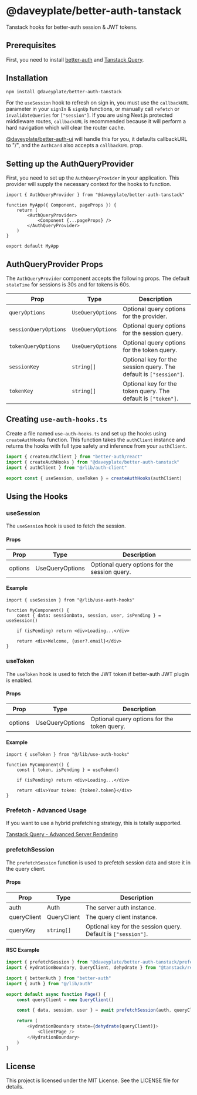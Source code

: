 # @daveyplate/better-auth-tanstack

Tanstack hooks for better-auth session & JWT tokens.

## Prerequisites

First, you need to install [better-auth](https://better-auth.com) and [Tanstack Query](https://tanstack.com/query).

## Installation

```bash
npm install @daveyplate/better-auth-tanstack
```

For the `useSession` hook to refresh on sign in, you must use the `callbackURL` parameter in your `signIn` & `signUp` functions, or manually call `refetch` or `invalidateQueries` for `["session"]`. If you are using Next.js protected middleware routes, `callbackURL` is recommended because it will perform a hard navigation which will clear the router cache.

[@daveyplate/better-auth-ui](https://github.com/daveyplate/better-auth-ui) will handle this for you, it defaults callbackURL to "/", and the `AuthCard` also accepts a `callbackURL` prop.

## Setting up the AuthQueryProvider

First, you need to set up the `AuthQueryProvider` in your application. This provider will supply the necessary context for the hooks to function.

```tsx
import { AuthQueryProvider } from "@daveyplate/better-auth-tanstack"

function MyApp({ Component, pageProps }) {
    return (
        <AuthQueryProvider>
            <Component {...pageProps} />
        </AuthQueryProvider>
    )
}

export default MyApp
```

## AuthQueryProvider Props

The `AuthQueryProvider` component accepts the following props. The default `staleTime` for sessions is 30s and for tokens is 60s.

| Prop                  | Type                                                                 | Description                                                                 |
|-----------------------|----------------------------------------------------------------------|-----------------------------------------------------------------------------|
| `queryOptions`        | `UseQueryOptions`                           | Optional query options for the provider.                                    |
| `sessionQueryOptions` | `UseQueryOptions`                           | Optional query options for the session query.                               |
| `tokenQueryOptions`   | `UseQueryOptions`                           | Optional query options for the token query.                                 |
| `sessionKey`          | `string[]`                                                           | Optional key for the session query. The default is `["session"]`.                                         |
| `tokenKey`            | `string[]`                                                           | Optional key for the token query. The default is `["token"]`.                                           |


## Creating `use-auth-hooks.ts`

Create a file named `use-auth-hooks.ts` and set up the hooks using `createAuthHooks` function. This function takes the `authClient` instance and returns the hooks with full type safety and inference from your `authClient`.

```ts
import { createAuthClient } from "better-auth/react"
import { createAuthHooks } from "@daveyplate/better-auth-tanstack"
import { authClient } from "@/lib/auth-client"

export const { useSession, useToken } = createAuthHooks(authClient)
```

## Using the Hooks

### useSession

The `useSession` hook is used to fetch the session.

#### Props

| Prop      | Type                                                                 | Description                                  |
|-----------|----------------------------------------------------------------------|----------------------------------------------|
| options   | UseQueryOptions | Optional query options for the session query.|

#### Example

```tsx
import { useSession } from "@/lib/use-auth-hooks"

function MyComponent() {
    const { data: sessionData, session, user, isPending } = useSession()

    if (isPending) return <div>Loading...</div>

    return <div>Welcome, {user?.email}</div>
}
```

### useToken

The `useToken` hook is used to fetch the JWT token if better-auth JWT plugin is enabled.

#### Props

| Prop      | Type                                                                 | Description                                  |
|-----------|----------------------------------------------------------------------|----------------------------------------------|
| options   | UseQueryOptions | Optional query options for the token query.  |

#### Example

```tsx
import { useToken } from "@/lib/use-auth-hooks"

function MyComponent() {
    const { token, isPending } = useToken()

    if (isPending) return <div>Loading...</div>

    return <div>Your token: {token?.token}</div>
}
```

### Prefetch - Advanced Usage
If you want to use a hybrid prefetching strategy, this is totally supported.

[Tanstack Query - Advanced Server Rendering](https://tanstack.com/query/latest/docs/framework/react/guides/advanced-ssr)

### prefetchSession

The `prefetchSession` function is used to prefetch session data and store it in the query client.

#### Props

| Prop    | Type     | Description                      |
|-------------|---------------|-------------------------------------------------------|
| auth    | Auth     | The server auth instance.          |
| queryClient | QueryClient  | The query client instance.              |
| queryKey  | `string[]`  | Optional key for the session query. Default is `["session"]`. |

#### RSC Example


```ts
import { prefetchSession } from "@daveyplate/better-auth-tanstack/prefetch"
import { HydrationBoundary, QueryClient, dehydrate } from "@tanstack/react-query"

import { betterAuth } from "better-auth"
import { auth } from "@/lib/auth"

export default async function Page() {
    const queryClient = new QueryClient()

    const { data, session, user } = await prefetchSession(auth, queryClient)

    return (
        <HydrationBoundary state={dehydrate(queryClient)}>
            <ClientPage />
        </HydrationBoundary>
    )
}
```

## License

This project is licensed under the MIT License. See the LICENSE file for details.